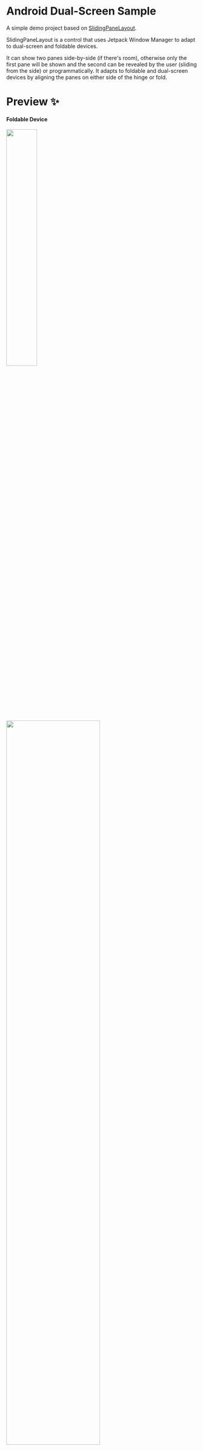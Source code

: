 # Android Dual-Screen Sample

A simple demo project based on [SlidingPaneLayout](https://developer.android.com/jetpack/androidx/releases/slidingpanelayout).

SlidingPaneLayout is a control that uses Jetpack Window Manager to adapt to dual-screen and foldable devices.

It can show two panes side-by-side (if there's room), otherwise only the first pane will be shown and the second can be revealed by the user (sliding from the side) or programmatically. It adapts to foldable and dual-screen devices by aligning the panes on either side of the hinge or fold.

# Preview ✨
#### Foldable Device
<img src="https://user-images.githubusercontent.com/74607521/209705564-6be23abc-8434-4cc7-bcf9-b1643dda608a.jpg" width="40%"/>
<br>
<img src="https://user-images.githubusercontent.com/74607521/209705578-744877e7-a7b1-4d1b-b96a-86a652f21e20.jpg" width="70%"/>

#### Single Screen Device
<img src="https://user-images.githubusercontent.com/74607521/209705581-9554b3fb-ebc5-4dad-a4ea-8c2a995b0598.png" width="40%"/>
<img src="https://user-images.githubusercontent.com/74607521/209705583-bd693369-09c5-4e22-9d56-7dc035640b11.png" width="40%"/>

Developed By
------------------------------------
* NoKyungEun - <eunn.dev@gmail.com>

License
------------------------------------
    Copyright 2022 NoKyungEun

    Licensed under the Apache License, Version 2.0 (the "License");
    you may not use this file except in compliance with the License.
    You may obtain a copy of the License at

       http://www.apache.org/licenses/LICENSE-2.0

    Unless required by applicable law or agreed to in writing, software
    distributed under the License is distributed on an "AS IS" BASIS,
    WITHOUT WARRANTIES OR CONDITIONS OF ANY KIND, either express or implied.
    See the License for the specific language governing permissions and
    limitations under the License.
